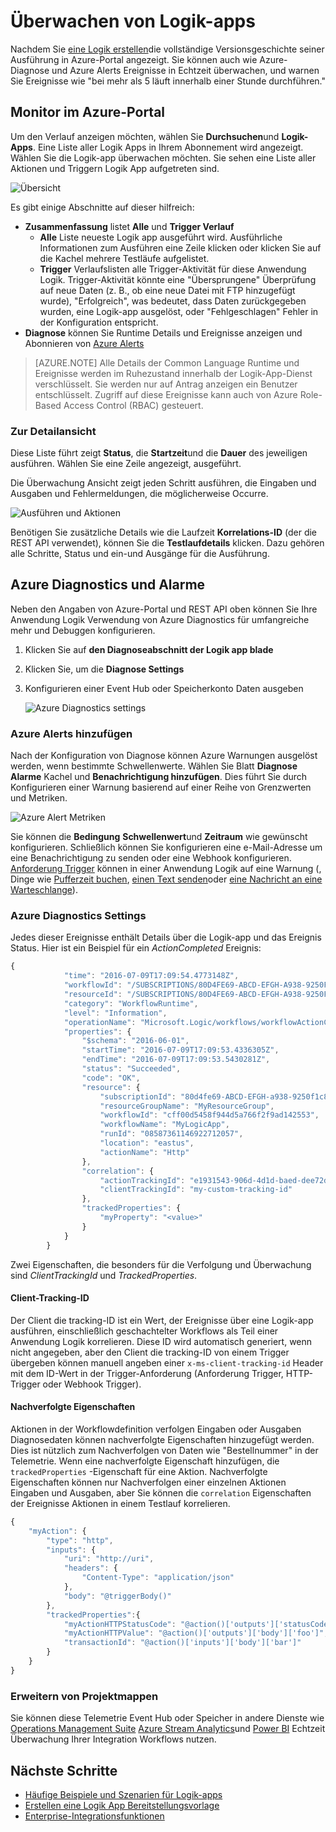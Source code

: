 <properties 
    pageTitle="Logik-apps in Azure App Service überwachen | Microsoft Azure" 
    description="Wie Sie also die Logik apps" 
    authors="jeffhollan" 
    manager="erikre" 
    editor="" 
    services="logic-apps" 
    documentationCenter=""/>

<tags
    ms.service="logic-apps"
    ms.workload="integration"
    ms.tgt_pltfrm="na"
    ms.devlang="na"
    ms.topic="article"
    ms.date="10/18/2016"
    ms.author="jehollan"/>

# <a name="monitor-your-logic-apps"></a>Überwachen von Logik-apps

Nachdem Sie [eine Logik erstellen](app-service-logic-create-a-logic-app.md)die vollständige Versionsgeschichte seiner Ausführung in Azure-Portal angezeigt.  Sie können auch wie Azure-Diagnose und Azure Alerts Ereignisse in Echtzeit überwachen, und warnen Sie Ereignisse wie "bei mehr als 5 läuft innerhalb einer Stunde durchführen."

## <a name="monitor-in-the-azure-portal"></a>Monitor im Azure-Portal

Um den Verlauf anzeigen möchten, wählen Sie **Durchsuchen**und **Logik-Apps**. Eine Liste aller Logik Apps in Ihrem Abonnement wird angezeigt.  Wählen Sie die Logik-app überwachen möchten.  Sie sehen eine Liste aller Aktionen und Triggern Logik App aufgetreten sind.

![Übersicht](./media/app-service-logic-monitor-your-logic-apps/overview.png)

Es gibt einige Abschnitte auf dieser hilfreich:

- **Zusammenfassung** listet **Alle** und **Trigger Verlauf**
    - **Alle** Liste neueste Logik app ausgeführt wird.  Ausführliche Informationen zum Ausführen eine Zeile klicken oder klicken Sie auf die Kachel mehrere Testläufe aufgelistet.
    - **Trigger** Verlaufslisten alle Trigger-Aktivität für diese Anwendung Logik.  Trigger-Aktivität könnte eine "Übersprungene" Überprüfung auf neue Daten (z. B., ob eine neue Datei mit FTP hinzugefügt wurde), "Erfolgreich", was bedeutet, dass Daten zurückgegeben wurden, eine Logik-app ausgelöst, oder "Fehlgeschlagen" Fehler in der Konfiguration entspricht.
- **Diagnose** können Sie Runtime Details und Ereignisse anzeigen und Abonnieren von [Azure Alerts](#adding-azure-alerts)

>[AZURE.NOTE] Alle Details der Common Language Runtime und Ereignisse werden im Ruhezustand innerhalb der Logik-App-Dienst verschlüsselt. Sie werden nur auf Antrag anzeigen ein Benutzer entschlüsselt. Zugriff auf diese Ereignisse kann auch von Azure Role-Based Access Control (RBAC) gesteuert.

### <a name="view-the-run-details"></a>Zur Detailansicht

Diese Liste führt zeigt **Status**, die **Startzeit**und die **Dauer** des jeweiligen ausführen. Wählen Sie eine Zeile angezeigt, ausgeführt.

Die Überwachung Ansicht zeigt jeden Schritt ausführen, die Eingaben und Ausgaben und Fehlermeldungen, die möglicherweise Occurre.

![Ausführen und Aktionen](./media/app-service-logic-monitor-your-logic-apps/monitor-view.png)

Benötigen Sie zusätzliche Details wie die Laufzeit **Korrelations-ID** (der die REST API verwendet), können Sie die **Testlaufdetails** klicken.  Dazu gehören alle Schritte, Status und ein-und Ausgänge für die Ausführung.

## <a name="azure-diagnostics-and-alerts"></a>Azure Diagnostics und Alarme

Neben den Angaben von Azure-Portal und REST API oben können Sie Ihre Anwendung Logik Verwendung von Azure Diagnostics für umfangreiche mehr und Debuggen konfigurieren.

1. Klicken Sie auf **den Diagnoseabschnitt der Logik app blade**
1. Klicken Sie, um die **Diagnose Settings**
1. Konfigurieren einer Event Hub oder Speicherkonto Daten ausgeben

    ![Azure Diagnostics settings](./media/app-service-logic-monitor-your-logic-apps/diagnostics.png)

### <a name="adding-azure-alerts"></a>Azure Alerts hinzufügen

Nach der Konfiguration von Diagnose können Azure Warnungen ausgelöst werden, wenn bestimmte Schwellenwerte.  Wählen Sie Blatt **Diagnose** **Alarme** Kachel und **Benachrichtigung hinzufügen**.  Dies führt Sie durch Konfigurieren einer Warnung basierend auf einer Reihe von Grenzwerten und Metriken.

![Azure Alert Metriken](./media/app-service-logic-monitor-your-logic-apps/alerts.png)

Sie können die **Bedingung** **Schwellenwert**und **Zeitraum** wie gewünscht konfigurieren.  Schließlich können Sie konfigurieren eine e-Mail-Adresse um eine Benachrichtigung zu senden oder eine Webhook konfigurieren.  [Anforderung Trigger](../connectors/connectors-native-reqres.md) können in einer Anwendung Logik auf eine Warnung (, Dinge wie [Pufferzeit buchen](https://github.com/Azure/azure-quickstart-templates/tree/master/201-alert-to-slack-with-logic-app), [einen Text senden](https://github.com/Azure/azure-quickstart-templates/tree/master/201-alert-to-text-message-with-logic-app)oder [eine Nachricht an eine Warteschlange](https://github.com/Azure/azure-quickstart-templates/tree/master/201-alert-to-queue-with-logic-app)).

### <a name="azure-diagnostics-settings"></a>Azure Diagnostics Settings

Jedes dieser Ereignisse enthält Details über die Logik-app und das Ereignis Status.  Hier ist ein Beispiel für ein *ActionCompleted* Ereignis:

```javascript
{
            "time": "2016-07-09T17:09:54.4773148Z",
            "workflowId": "/SUBSCRIPTIONS/80D4FE69-ABCD-EFGH-A938-9250F1C8AB03/RESOURCEGROUPS/MYRESOURCEGROUP/PROVIDERS/MICROSOFT.LOGIC/WORKFLOWS/MYLOGICAPP",
            "resourceId": "/SUBSCRIPTIONS/80D4FE69-ABCD-EFGH-A938-9250F1C8AB03/RESOURCEGROUPS/MYRESOURCEGROUP/PROVIDERS/MICROSOFT.LOGIC/WORKFLOWS/MYLOGICAPP/RUNS/08587361146922712057/ACTIONS/HTTP",
            "category": "WorkflowRuntime",
            "level": "Information",
            "operationName": "Microsoft.Logic/workflows/workflowActionCompleted",
            "properties": {
                "$schema": "2016-06-01",
                "startTime": "2016-07-09T17:09:53.4336305Z",
                "endTime": "2016-07-09T17:09:53.5430281Z",
                "status": "Succeeded",
                "code": "OK",
                "resource": {
                    "subscriptionId": "80d4fe69-ABCD-EFGH-a938-9250f1c8ab03",
                    "resourceGroupName": "MyResourceGroup",
                    "workflowId": "cff00d5458f944d5a766f2f9ad142553",
                    "workflowName": "MyLogicApp",
                    "runId": "08587361146922712057",
                    "location": "eastus",
                    "actionName": "Http"
                },
                "correlation": {
                    "actionTrackingId": "e1931543-906d-4d1d-baed-dee72ddf1047",
                    "clientTrackingId": "my-custom-tracking-id"
                },
                "trackedProperties": {
                    "myProperty": "<value>"
                }
            }
        }
```

Zwei Eigenschaften, die besonders für die Verfolgung und Überwachung sind *ClientTrackingId* und *TrackedProperties*.  

#### <a name="client-tracking-id"></a>Client-Tracking-ID

Der Client die tracking-ID ist ein Wert, der Ereignisse über eine Logik-app ausführen, einschließlich geschachtelter Workflows als Teil einer Anwendung Logik korrelieren.  Diese ID wird automatisch generiert, wenn nicht angegeben, aber den Client die tracking-ID von einem Trigger übergeben können manuell angeben einer `x-ms-client-tracking-id` Header mit dem ID-Wert in der Trigger-Anforderung (Anforderung Trigger, HTTP-Trigger oder Webhook Trigger).

#### <a name="tracked-properties"></a>Nachverfolgte Eigenschaften

Aktionen in der Workflowdefinition verfolgen Eingaben oder Ausgaben Diagnosedaten können nachverfolgte Eigenschaften hinzugefügt werden.  Dies ist nützlich zum Nachverfolgen von Daten wie "Bestellnummer" in der Telemetrie.  Wenn eine nachverfolgte Eigenschaft hinzufügen, die `trackedProperties` -Eigenschaft für eine Aktion.  Nachverfolgte Eigenschaften können nur Nachverfolgen einer einzelnen Aktionen Eingaben und Ausgaben, aber Sie können die `correlation` Eigenschaften der Ereignisse Aktionen in einem Testlauf korrelieren.

```javascript
{
    "myAction": {
        "type": "http",
        "inputs": {
            "uri": "http://uri",
            "headers": {
                "Content-Type": "application/json"
            },
            "body": "@triggerBody()"
        },
        "trackedProperties":{
            "myActionHTTPStatusCode": "@action()['outputs']['statusCode']",
            "myActionHTTPValue": "@action()['outputs']['body']['foo']",
            "transactionId": "@action()['inputs']['body']['bar']"
        }
    }
}
```

### <a name="extending-your-solutions"></a>Erweitern von Projektmappen

Sie können diese Telemetrie Event Hub oder Speicher in andere Dienste wie [Operations Management Suite](https://www.microsoft.com/cloud-platform/operations-management-suite) [Azure Stream Analytics](https://azure.microsoft.com/services/stream-analytics/)und [Power BI](https://powerbi.com) Echtzeit Überwachung Ihrer Integration Workflows nutzen.

## <a name="next-steps"></a>Nächste Schritte
- [Häufige Beispiele und Szenarien für Logik-apps](app-service-logic-examples-and-scenarios.md)
- [Erstellen eine Logik App Bereitstellungsvorlage](app-service-logic-create-deploy-template.md)
- [Enterprise-Integrationsfunktionen](app-service-logic-enterprise-integration-overview.md)
